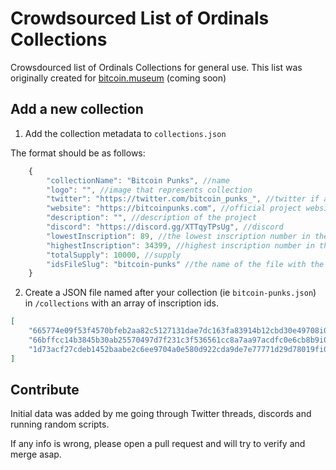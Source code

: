 # Crowdsourced List of Ordinals Collections

Crowsdourced list of Ordinals Collections for general use. This list was originally created for [bitcoin.museum](https://bitcoin.museum) (coming soon)

## Add a new collection

1. Add the collection metadata to `collections.json`

The format should be as follows:

```javascript
	{
		"collectionName": "Bitcoin Punks", //name
        "logo": "", //image that represents collection
		"twitter": "https://twitter.com/bitcoin_punks_", //twitter if any
		"website": "https://bitcoinpunks.com", //official project website
		"description": "", //description of the project
		"discord": "https://discord.gg/XTTqyTPsUg", //discord
		"lowestInscription": 89, //the lowest inscription number in the col
		"highestInscription": 34399, //highest inscription number in the col
		"totalSupply": 10000, //supply
		"idsFileSlug": "bitcoin-punks" //the name of the file with the ids that belongs to this collection
	}
```

2. Create a JSON file named after your collection (ie `bitcoin-punks.json`) in `/collections` with an array of inscription ids.

```json
[
	"665774e09f53f4570bfeb2aa82c5127131dae7dc163fa83914b12cbd30e49708i0",
	"66bffcc14b3845b30ab25570497d7f231c3f536561cc8a7aa97acdfc0e6cb8b9i0",
	"1d73acf27cdeb1452baabe2c6ee9704a0e580d922cda9de7e77771d29d78019fi0"
]
```

## Contribute

Initial data was added by me going through Twitter threads, discords and running random scripts.

If any info is wrong, please open a pull request and will try to verify and merge asap.
